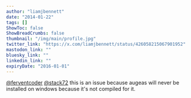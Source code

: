```yaml
---
author: "liamjbennett"
date: "2014-01-22"
tags: []
ShowToc: false
ShowBreadCrumbs: false
thumbnail: "/img/main/profile.jpg"
twitter_link: "https://x.com/liamjbennett/status/426058215067901952"
mastodon_link: ""
bluesky_link: ""
linkedin_link: ""
expiryDate: "2016-01-01"
---
```


[@ferventcoder](https://x.com/ferventcoder) [@stack72](https://x.com/stack72) this is an issue because augeas will never be installed on windows because it's not compiled for it.

